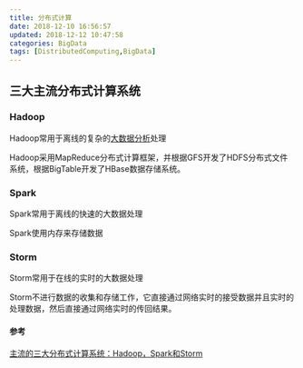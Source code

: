 ```yaml
---
title: 分布式计算
date: 2018-12-10 16:56:57
updated: 2018-12-12 10:47:58
categories: BigData
tags: [DistributedComputing,BigData]
---
```


## 三大主流分布式计算系统

### Hadoop

Hadoop常用于离线的复杂的[大数据分析](http://www.ethinkbi.com/)处理

Hadoop采用MapReduce分布式计算框架，并根据GFS开发了HDFS分布式文件系统，根据BigTable开发了HBase数据存储系统。

### Spark

Spark常用于离线的快速的大数据处理

Spark使用内存来存储数据

### Storm

Storm常用于在线的实时的大数据处理

Storm不进行数据的收集和存储工作，它直接通过网络实时的接受数据并且实时的处理数据，然后直接通过网络实时的传回结果。







#### 参考

[主流的三大分布式计算系统：Hadoop，Spark和Storm](https://blog.csdn.net/AlbertFly/article/details/78357317)